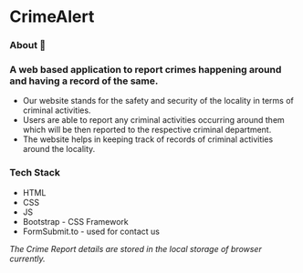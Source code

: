 # CrimeAlert

### About 🚨

### A web based application to report crimes happening around and having a record of the same.

- Our website stands for the safety and security of the locality in terms of criminal activities. 
- Users are able to report any criminal activities occurring around them which will be then reported to the respective criminal department.
- The website helps in keeping track of records of criminal activities around the locality. 



### Tech Stack

- HTML
- CSS
- JS
- Bootstrap - CSS Framework
- FormSubmit.to - used for contact us

*The Crime Report details are stored in the local storage of browser currently.* 

